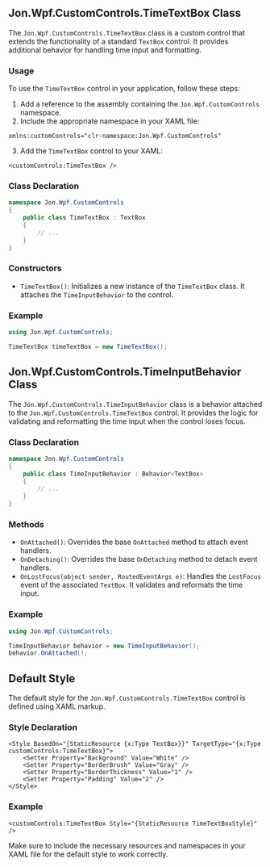﻿## Jon.Wpf.CustomControls.TimeTextBox Class

The `Jon.Wpf.CustomControls.TimeTextBox` class is a custom control that extends the functionality of a standard `TextBox` control. It provides additional behavior for handling time input and formatting.

### Usage

To use the `TimeTextBox` control in your application, follow these steps:

1. Add a reference to the assembly containing the `Jon.Wpf.CustomControls` namespace.
2. Include the appropriate namespace in your XAML file:

```xaml
xmlns:customControls="clr-namespace:Jon.Wpf.CustomControls"
```

3. Add the `TimeTextBox` control to your XAML:

```xaml
<customControls:TimeTextBox />
```

### Class Declaration

```csharp
namespace Jon.Wpf.CustomControls
{
    public class TimeTextBox : TextBox
    {
        // ...
    }
}
```

### Constructors

- `TimeTextBox()`: Initializes a new instance of the `TimeTextBox` class. It attaches the `TimeInputBehavior` to the control.

### Example

```csharp
using Jon.Wpf.CustomControls;

TimeTextBox timeTextBox = new TimeTextBox();
```

## Jon.Wpf.CustomControls.TimeInputBehavior Class

The `Jon.Wpf.CustomControls.TimeInputBehavior` class is a behavior attached to the `Jon.Wpf.CustomControls.TimeTextBox` control. It provides the logic for validating and reformatting the time input when the control loses focus.

### Class Declaration

```csharp
namespace Jon.Wpf.CustomControls
{
    public class TimeInputBehavior : Behavior<TextBox>
    {
        // ...
    }
}
```

### Methods

- `OnAttached()`: Overrides the base `OnAttached` method to attach event handlers.
- `OnDetaching()`: Overrides the base `OnDetaching` method to detach event handlers.
- `OnLostFocus(object sender, RoutedEventArgs e)`: Handles the `LostFocus` event of the associated `TextBox`. It validates and reformats the time input.

### Example

```csharp
using Jon.Wpf.CustomControls;

TimeInputBehavior behavior = new TimeInputBehavior();
behavior.OnAttached();
```

## Default Style

The default style for the `Jon.Wpf.CustomControls.TimeTextBox` control is defined using XAML markup.

### Style Declaration

```xaml
<Style BasedOn="{StaticResource {x:Type TextBox}}" TargetType="{x:Type customControls:TimeTextBox}">
    <Setter Property="Background" Value="White" />
    <Setter Property="BorderBrush" Value="Gray" />
    <Setter Property="BorderThickness" Value="1" />
    <Setter Property="Padding" Value="2" />
</Style>
```

### Example

```xaml
<customControls:TimeTextBox Style="{StaticResource TimeTextBoxStyle}" />
```

Make sure to include the necessary resources and namespaces in your XAML file for the default style to work correctly.
